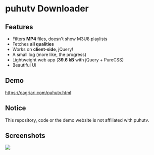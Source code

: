 # puhutv Downloader

## Features

 * Filters **MP4** files, doesn't show M3U8 playlists
 * Fetches **all qualities**
 * Works on **client-side**, jQuery!
 * A small log (more like, the progress)
 * Lightweight web app (**39.6 kB** with jQuery + PureCSS)
 * Beautiful UI

## Demo
https://cagriari.com/puhutv.html

## Notice
This repository, code or the demo website is not affiliated with puhutv.

## Screenshots
![](https://i.imgur.com/unRDMj3.png)
